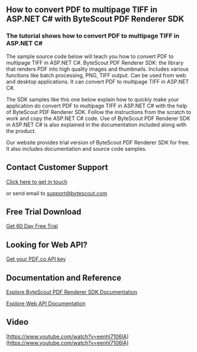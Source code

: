 ## How to convert PDF to multipage TIFF in ASP.NET C# with ByteScout PDF Renderer SDK

### The tutorial shows how to convert PDF to multipage TIFF in ASP.NET C#

The sample source code below will teach you how to convert PDF to multipage TIFF in ASP.NET C#. ByteScout PDF Renderer SDK: the library that renders PDF into high quality images and thumbnails. Includes various functions like batch processing, PNG, TIFF output. Can be used from web and desktop applications. It can convert PDF to multipage TIFF in ASP.NET C#.

The SDK samples like this one below explain how to quickly make your application do convert PDF to multipage TIFF in ASP.NET C# with the help of ByteScout PDF Renderer SDK. Follow the instructions from the scratch to work and copy the ASP.NET C# code. Use of ByteScout PDF Renderer SDK in ASP.NET C# is also explained in the documentation included along with the product.

Our website provides trial version of ByteScout PDF Renderer SDK for free. It also includes documentation and source code samples.

## Contact Customer Support

[Click here to get in touch](https://bytescout.zendesk.com/hc/en-us/requests/new?subject=ByteScout%20PDF%20Renderer%20SDK%20Question)

or send email to [support@bytescout.com](mailto:support@bytescout.com?subject=ByteScout%20PDF%20Renderer%20SDK%20Question) 

## Free Trial Download

[Get 60 Day Free Trial](https://bytescout.com/download/web-installer?utm_source=github-readme)

## Looking for Web API? 

[Get your PDF.co API key](https://pdf.co/documentation/api?utm_source=github-readme)

## Documentation and Reference

[Explore ByteScout PDF Renderer SDK Documentation](https://bytescout.com/documentation/index.html?utm_source=github-readme)

[Explore Web API Documentation](https://pdf.co/documentation/api?utm_source=github-readme)

## Video

[https://www.youtube.com/watch?v=eenhl7106lA](https://www.youtube.com/watch?v=eenhl7106lA)